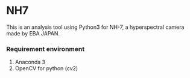 # NH7
This is an analysis tool using Python3 for NH-7, a hyperspectral camera made by EBA JAPAN.

### Requirement environment ###
1. Anaconda 3
2. OpenCV for python (cv2)
